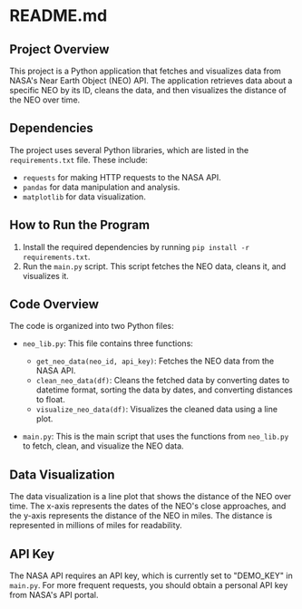 # README.md

## Project Overview

This project is a Python application that fetches and visualizes data from NASA's Near Earth Object (NEO) API. The application retrieves data about a specific NEO by its ID, cleans the data, and then visualizes the distance of the NEO over time.

## Dependencies

The project uses several Python libraries, which are listed in the `requirements.txt` file. These include:

- `requests` for making HTTP requests to the NASA API.
- `pandas` for data manipulation and analysis.
- `matplotlib` for data visualization.

## How to Run the Program

1. Install the required dependencies by running `pip install -r requirements.txt`.
2. Run the `main.py` script. This script fetches the NEO data, cleans it, and visualizes it.

## Code Overview

The code is organized into two Python files:

- `neo_lib.py`: This file contains three functions:
  - `get_neo_data(neo_id, api_key)`: Fetches the NEO data from the NASA API.
  - `clean_neo_data(df)`: Cleans the fetched data by converting dates to datetime format, sorting the data by dates, and converting distances to float.
  - `visualize_neo_data(df)`: Visualizes the cleaned data using a line plot.

- `main.py`: This is the main script that uses the functions from `neo_lib.py` to fetch, clean, and visualize the NEO data.

## Data Visualization

The data visualization is a line plot that shows the distance of the NEO over time. The x-axis represents the dates of the NEO's close approaches, and the y-axis represents the distance of the NEO in miles. The distance is represented in millions of miles for readability.

## API Key

The NASA API requires an API key, which is currently set to "DEMO_KEY" in `main.py`. For more frequent requests, you should obtain a personal API key from NASA's API portal.